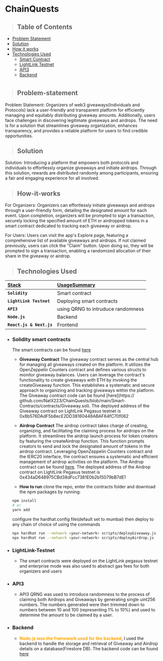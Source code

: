 # ChainQuests

> ## Table of Contents

-   [Problem Statement](#Problem-statement)
-   [Solution](#Solution)
-   [How it works](#How-it-works)
-   [Technologies Used](#technologies-used)
    -   [Smart Contract](#Solidity-smart-contracts)
    -   [LightLink Testnet](#LightLink-Testnet)
    -   [API3](#API3)
    -   [Backend](#backend)
#

> ## Problem-statement

Problem Statement: Organizers of web3 giveaways(Individuals and Protocols) lack a user-friendly and transparent platform for 
efficiently managing and equitably distributing giveaway amounts. Additionally, users face challenges in discovering legitimate 
giveaways and airdrops. The need is for a solution that streamlines giveaway organization, enhances transparency, and provides a 
reliable platform for users to find credible opportunities.

> ## Solution

Solution: Introducing a platform that empowers both protocols and individuals to effortlessly organize giveaways and initiate 
airdrops. Through this solution, rewards are distributed randomly among participants, ensuring a fair and engaging experience for all 
involved.

> ## How-it-works

For Organizers: Organizers can effortlessly initiate giveaways and airdrops through a user-friendly form, detailing the designated 
amount for each event. Upon completion, organizers will be prompted to sign a transaction, securely locking the specified amount of 
ETH or airdropped tokens in a smart contract dedicated to tracking each giveaway or airdrop.

For Users: Users can visit the app's Explore page, featuring a comprehensive list of available giveaways and airdrops. If not claimed 
previously, users can click the "Claim" button. Upon doing so, they will be prompted to sign a transaction, enabling a randomized 
allocation of their share in the giveaway or airdrop.

> ## Technologies Used

| <b><u>Stack</u></b>      | <b><u>UsageSummary</u></b>                           |
| :----------------------- | :--------------------------------------------------- |
| **`Solidity`**           | Smart contract                                       |
| **`LightLink Testnet`**  | Deploying smart contracts                            |
| **`API3`**               | using QRNG to intruduce randomness                   |
| **`Node.js`**            | Backend                                              |
| **`React.js & Next.js`** | Frontend                                             |

-   ### **Solidity smart contracts**

    The  smart contracts can be found [here](https://github.com/NatX223/ChainQuests/tree/main/Smart-Contracts/contracts)

    -   **Giveaway Contract** The giveaway contract serves as the central hub for managing all giveaways created on the platform. It 
    utilizes the OpenZeppelin Counters contract and defines various structs to monitor giveaway balances. Users can leverage the 
    contract's functionality to create giveaways with ETH by invoking the createGiveaway function. This establishes a systematic and 
    secure approach to organizing and tracking giveaways within the platform. The Giveaway contract code can be found [here](https://
    github.com/NatX223/ChainQuests/blob/main/Smart-Contracts/contracts/Giveaway.sol). The deployed address of the Giveaway contract 
    on LightLink Pegasus testnet is 0x8b576DAdF5b8ecE2DD38160448ABAF64fC70f062
    -   **Airdrop Contract** The airdrop contract takes charge of creating, organizing, and facilitating the claiming process for 
    airdrops on the platform. It streamlines the airdrop launch process for token creators by featuring the createAirdrop function. 
    This function prompts creators to send and lock the designated amount of tokens in the airdrop contract. Leveraging OpenZeppelin 
    Counters contract and the IERC20 interface, the contract ensures a systematic and efficient management of airdrop activities on the platform. The Airdrop contract can be found [here](https://github.com/NatX223/ChainQuests/blob/main/Smart-Contracts/contracts/Airdrop.sol). The deployed address of the Airdrop contract on LightLink Pegasus testnet is 
    0x434aD648975CBd38dFcc7381E0b2b15079bB7dE1

    -   **How to run** clone the repo, enter the contracts folder and download the npm packages by running:
    ```bash
    npm install
    # or
    yarn add
    ```
    configure the hardhat.config file(default set to mumbai) then deploy to any chain of choice of using the commands
    ```bash
    npx hardhat run --network <your-network> scripts/deployGiveaway.js
    npx hardhat run --network <your-network> scripts/deployAirdrop.js
    ```

-   ### **LightLink-Testnet**

    - The smart contracts were deployed on the LightLink pegasus testnet and enterprise mode was also used to abstract gas fees for both organizers and users

-   ### **API3**

    - API3 QRNG was used to introduce randomness to the process of claiming both Airdrops and Giveaways by generating single uint256 
    numbers. The numbers generated were then trimmed down to numbers between 10 and 100 (representing 1% to 10%) and used to 
    determine the amount to be claimed by a user.

-   ### **Backend**

    -   <b style="color: orange">Node.js was the framework used for the backend</b>, I used the backend to handle the storage and 
    retrieval of Giveaway and Airdrop details on a database(Firestore DB). The backend code can be found [here](https://github.com/NatX223/ChainQuests/tree/main/Backend)
    